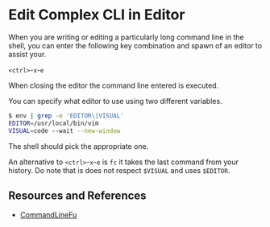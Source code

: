 # Edit Complex CLI in Editor

When you are writing or editing a particularly long command line in the shell, you can enter the following key combination and spawn of an editor to assist your.

`<ctrl>`-`x`-`e`

When closing the editor the command line entered is executed.

You can specify what editor to use using two different variables.

```bash
$ env | grep -e 'EDITOR\|VISUAL'
EDITOR=/usr/local/bin/vim
VISUAL=code --wait --new-window
```

The shell should pick the appropriate one.

An alternative to `<ctrl>`-`x`-`e` is `fc` it takes the last command from your history. Do note that is does not respect `$VISUAL` and uses `$EDITOR`.

## Resources and References

- [CommandLineFu](https://www.commandlinefu.com/commands/view/1446/rapidly-invoke-an-editor-to-write-a-long-complex-or-tricky-command)

